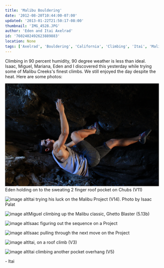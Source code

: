```yaml
---
title: 'Malibu Bouldering'
date: '2012-08-20T10:44:00-07:00'
updated: '2013-01-22T21:50:17-08:00'
thumbnail: 'IMG_4528.JPG'
author: 'Eden and Itai Axelrad'
id: '7602402492623889883'
location: None
tags: ['Axelrad', 'Bouldering', 'California', 'Climbing', 'Itai', 'Malibu']
---
```


Climbing in 90 percent humidity, 90 degree weather is less than ideal. Isaac, Miguel, Mariana, Eden and I discovered this yesterday while trying some of Malibu Creeks's finest climbs. We still enjoyed the day despite the heat. Here are some photos:

![image alt](/images/IMG_4528.JPG)Eden holding on to the sweating 2 finger roof pocket on Chubs (V11)

![image alt](/images/IMG_4514.jpg)Itai trying his luck on the Malibu Project (V14).
Photo by Isaac Palat

![image alt](/images/IMG_4544.jpg)Miguel climbing up the Malibu classic, Ghetto Blaster (5.13b)

![image alt](/images/IMG_4561.jpg)Isaac figuring out the sequence on a Project

![image alt](/images/IMG_4572.jpg)Isaac pulling through the next move on the Project

![image alt](/images/IMG_4585.JPG)Itai, on a roof climb (V3)

![image alt](/images/IMG_4611.jpg)Itai climbing another pocket overhang (V5)

\- Itai
